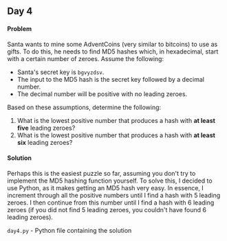 ## Day 4

#### Problem
Santa wants to mine some AdventCoins (very similar to bitcoins) to use as gifts.
To do this, he needs to find MD5 hashes which, in hexadecimal, start with a
certain number of zeroes. Assume the following:

* Santa's secret key is `bgvyzdsv`.
* The input to the MD5 hash is the secret key followed by a decimal number.
* The decimal number will be positive with no leading zeroes.

Based on these assumptions, determine the following:

1. What is the lowest positive number that produces a hash with **at least
five** leading zeroes?
2. What is the lowest positive number that produces a hash with **at least
six** leading zeroes?

#### Solution
Perhaps this is the easiest puzzle so far, assuming you don't try to implement
the MD5 hashing function yourself. To solve this, I decided to use Python, as it
makes getting an MD5 hash very easy. In essence, I increment through all the
positive numbers until I find a hash with 5 leading zeroes. I then continue from
this number until I find a hash with 6 leading zeroes (if you did not find 5
leading zeroes, you couldn't have found 6 leading zeroes).

`day4.py` - Python file containing the solution
